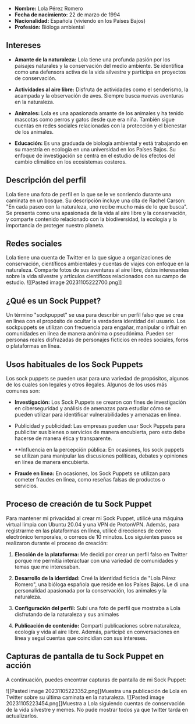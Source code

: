 - **Nombre:** Lola Pérez Romero
- **Fecha de nacimiento:** 22 de marzo de 1994
- **Nacionalidad:** Española (viviendo en los Países Bajos)
- **Profesión:** Bióloga ambiental

## Intereses

- **Amante de la naturaleza:** Lola tiene una profunda pasión por los paisajes naturales y la conservación del medio ambiente. Se identifica como una defensora activa de la vida silvestre y participa en proyectos de conservación.

- **Actividades al aire libre:** Disfruta de actividades como el senderismo, la acampada y la observación de aves. Siempre busca nuevas aventuras en la naturaleza.

- **Animales:** Lola es una apasionada amante de los animales y ha tenido mascotas como perros y gatos desde que era niña. También sigue cuentas en redes sociales relacionadas con la protección y el bienestar de los animales.

- **Educación:** Es una graduada de biología ambiental y está trabajando en su maestría en ecología en una universidad en los Países Bajos. Su enfoque de investigación se centra en el estudio de los efectos del cambio climático en los ecosistemas costeros.

## Descripción del perfil

Lola tiene una foto de perfil en la que se le ve sonriendo durante una caminata en un bosque. Su descripción incluye una cita de Rachel Carson: "En cada paseo con la naturaleza, uno recibe mucho más de lo que busca". Se presenta como una apasionada de la vida al aire libre y la conservación, y comparte contenido relacionado con la biodiversidad, la ecología y la importancia de proteger nuestro planeta.

## Redes sociales

Lola tiene una cuenta de Twitter en la que sigue a organizaciones de conservación, científicos ambientales y cuentas de viajes con enfoque en la naturaleza. Comparte fotos de sus aventuras al aire libre, datos interesantes sobre la vida silvestre y artículos científicos relacionados con su campo de estudio.
![[Pasted image 20231105222700.png]]

## ¿Qué es un Sock Puppet?

Un término "sockpuppet" se usa para describir un perfil falso que se crea en línea con el propósito de ocultar la verdadera identidad del usuario. Los sockpuppets se utilizan con frecuencia para engañar, manipular o influir en comunidades en línea de manera anónima o pseudónima. Pueden ser personas reales disfrazadas de personajes ficticios en redes sociales, foros o plataformas en línea.

## Usos habituales de los Sock Puppets

Los sock puppets se pueden usar para una variedad de propósitos, algunos de los cuales son legales y otros ilegales. Algunos de los usos más comunes son:

- **Investigación:** Los Sock Puppets se crearon con fines de investigación en ciberseguridad y análisis de amenazas para estudiar cómo se pueden utilizar para identificar vulnerabilidades y amenazas en línea.

- Publicidad y publicidad: Las empresas pueden usar Sock Puppets para publicitar sus bienes o servicios de manera encubierta, pero esto debe hacerse de manera ética y transparente.

- **Influencia en la percepción pública: En ocasiones, los sock puppets se utilizan para manipular las discusiones políticas, debates y opiniones en línea de manera encubierta.

- **Fraude en línea:** En ocasiones, los Sock Puppets se utilizan para cometer fraudes en línea, como reseñas falsas de productos o servicios.

## Proceso de creación de tu Sock Puppet

Para mantener mi privacidad al crear mi Sock Puppet, utilicé una máquina virtual limpia con Ubuntu 20.04 y una VPN de ProtonVPN. Además, para registrarme en las plataformas en línea, utilicé direcciones de correo electrónico temporales, o correos de 10 minutos. Los siguientes pasos se realizaron durante el proceso de creación:

1. **Elección de la plataforma:** Me decidí por crear un perfil falso en Twitter porque me permitía interactuar con una variedad de comunidades y temas que me interesaban.

2. **Desarrollo de la identidad:** Creé la identidad ficticia de "Lola Pérez Romero", una bióloga española que reside en los Países Bajos. Le di una personalidad apasionada por la conservación, los animales y la naturaleza.

3. **Configuración del perfil:** Subí una foto de perfil que mostraba a Lola disfrutando de la naturaleza y sus animales

4. **Publicación de contenido:** Compartí publicaciones sobre naturaleza, ecología y vida al aire libre. Además, participé en conversaciones en línea y seguí cuentas que coincidían con sus intereses.

## Capturas de pantalla de tu Sock Puppet en acción

A continuación, puedes encontrar capturas de pantalla de mi Sock Puppet:

![[Pasted image 20231105223352.png]]Muestra una publicación de Lola en Twitter sobre su última caminata en la naturaleza.
![[Pasted image 20231105223454.png]]Muestra a Lola siguiendo cuentas de conservación de la vida silvestre y memes. No pude mostrar todos ya que twitter tarda en actualizarlos.


